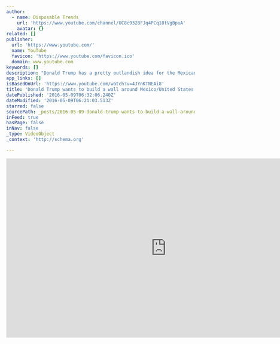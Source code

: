 ```yaml
---
author:
  - name: Disposable Trends
    url: 'https://www.youtube.com/channel/UC8c9328FJq4PCq18tVgBpuA'
    avatar: {}
related: []
publisher:
  url: 'https://www.youtube.com/'
  name: YouTube
  favicon: 'https://www.youtube.com/favicon.ico'
  domain: www.youtube.com
keywords: []
description: "Donald Trump has a pretty outlandish idea for the Mexican Wall and he shows us all about it on the next Disposable Trends!! _________________________________________________________________ We go at it Right Wing and Left Wing style and you'll be rolling on the floor when you watch this episode!"
app_links: []
isBasedOnUrl: 'https://www.youtube.com/watch?v=4JYnKTNEAi8'
title: 'Donald Trump wants to build a wall around Mexico/United States border!!!'
datePublished: '2016-05-09T06:32:06.240Z'
dateModified: '2016-05-09T06:21:03.513Z'
starred: false
sourcePath: _posts/2016-05-09-donald-trump-wants-to-build-a-wall-around-mexicounited-stat.md
inFeed: true
hasPage: false
inNav: false
_type: VideoObject
_context: 'http://schema.org'

---
```

<iframe src="https://cdn.embedly.com/widgets/media.html?src=https%3A%2F%2Fwww.youtube.com%2Fembed%2F4JYnKTNEAi8%3Ffeature%3Doembed&amp;url=https%3A%2F%2Fwww.youtube.com%2Fwatch%3Fv%3D4JYnKTNEAi8&amp;image=https%3A%2F%2Fi.ytimg.com%2Fvi%2F4JYnKTNEAi8%2Fhqdefault.jpg&amp;key=b7d04c9b404c499eba89ee7072e1c4f7&amp;type=text%2Fhtml&amp;schema=youtube" width="854" height="480" scrolling="no" frameborder="0" allowfullscreen="" style=""></iframe>